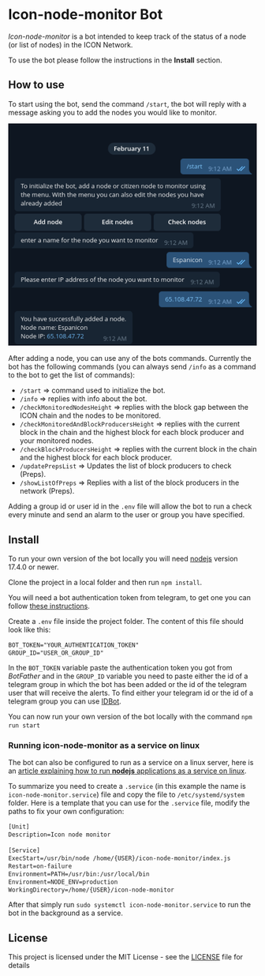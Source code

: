# Icon-node-monitor Bot

*Icon-node-monitor* is a bot intended to keep track of the status of a node (or list of nodes) in the ICON Network.

To use the bot please follow the instructions in the **Install** section.

## How to use
To start using the bot, send the command `/start`, the bot will reply with a message asking you to add the nodes you would like to monitor.

![adding a node to monitor](./misc/images/icon-node-monitor-1.png)

After adding a node, you can use any of the bots commands. Currently the bot has the following commands (you can always send `/info` as a command to the bot to get the list of commands):
* `/start` => command used to initialize the bot.
* `/info` => replies with info about the bot.
* `/checkMonitoredNodesHeight` => replies with the block gap between the ICON chain and the nodes to be monitored.
* `/checkMonitoredAndBlockProducersHeight` => replies with the current block in the chain and the highest block for each block producer and your monitored nodes.
* `/checkBlockProducersHeight` => replies with the current block in the chain and the highest block for each block producer.
* `/updatePrepsList` => Updates the list of block producers to check (Preps).
* `/showListOfPreps` => Replies with a list of the block producers in the network (Preps).

Adding a group id or user id in the `.env` file will allow the bot to run a check every minute and send an alarm to the user or group you have specified.

## Install
To run your own version of the bot locally you will need [nodejs](https://nodejs.org/en/download/) version 17.4.0 or newer.

Clone the project in a local folder and then run `npm install`.

You will need a bot authentication token from telegram, to get one you can follow [these instructions](https://core.telegram.org/bots).

Create a `.env` file inside the project folder. The content of this file should look like this:
```
BOT_TOKEN="YOUR_AUTHENTICATION_TOKEN"
GROUP_ID="USER_OR_GROUP_ID"
```

In the `BOT_TOKEN` variable paste the authentication token you got from *BotFather* and in the `GROUP_ID` variable you need to paste either the id of a telegram group in which the bot has been added or the id of the telegram user that will receive the alerts. To find either your telegram id or the id of a telegram group you can use [IDBot](https://telegram.me/myidbot).

You can now run your own version of the bot locally with the command `npm run start`

### Running icon-node-monitor as a service on linux

The bot can also be configured to run as a service on a linux server, here is an [article explaining how to run **nodejs** applications as a service on linux](https://nodesource.com/blog/running-your-node-js-app-with-systemd-part-1/).

To summarize you need to create a `.service` (in this example the name is `icon-node-monitor.service`) file and copy the file to `/etc/systemd/system` folder. Here is a template that you can use for the `.service` file, modify the paths to fix your own configuration:

```
[Unit]
Description=Icon node monitor

[Service]
ExecStart=/usr/bin/node /home/{USER}/icon-node-monitor/index.js
Restart=on-failure
Environment=PATH=/usr/bin:/usr/local/bin
Environment=NODE_ENV=production
WorkingDirectory=/home/{USER}/icon-node-monitor
```

After that simply run `sudo systemctl icon-node-monitor.service` to run the bot in the background as a service.
## License

This project is licensed under the MIT License - see the [LICENSE](LICENSE) file for details

